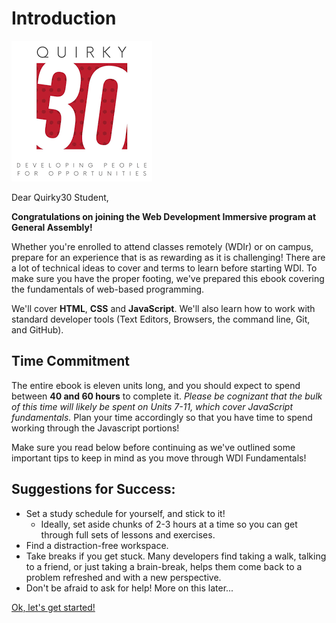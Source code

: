 # Introduction

![GA Logo](../.gitbook/assets/q30.png)

Dear Quirky30 Student,

**Congratulations on joining the Web Development Immersive program at General Assembly!**

Whether you're enrolled to attend classes remotely \(WDIr\) or on campus, prepare for an experience that is as rewarding as it is challenging! There are a lot of technical ideas to cover and terms to learn before starting WDI. To make sure you have the proper footing, we've prepared this ebook covering the fundamentals of web-based programming.

We'll cover **HTML**, **CSS** and **JavaScript**. We'll also learn how to work with standard developer tools \(Text Editors, Browsers, the command line, Git, and GitHub\).

## Time Commitment

The entire ebook is eleven units long, and you should expect to spend between **40 and 60 hours** to complete it. _Please be cognizant that the bulk of this time will likely be spent on Units 7-11, which cover JavaScript fundamentals._ Plan your time accordingly so that you have time to spend working through the Javascript portions!

Make sure you read below before continuing as we've outlined some important tips to keep in mind as you move through WDI Fundamentals!

## Suggestions for Success:

* Set a study schedule for yourself, and stick to it!
  * Ideally, set aside chunks of 2-3 hours at a time so you can get through full sets of lessons and exercises.
* Find a distraction-free workspace.
* Take breaks if you get stuck.  Many developers find taking a walk, talking to a friend, or just taking a brain-break, helps them come back to a problem refreshed and with a new perspective.
* Don't be afraid to ask for help! More on this later...

[Ok, let's get started!](units-and-lessons.md)


